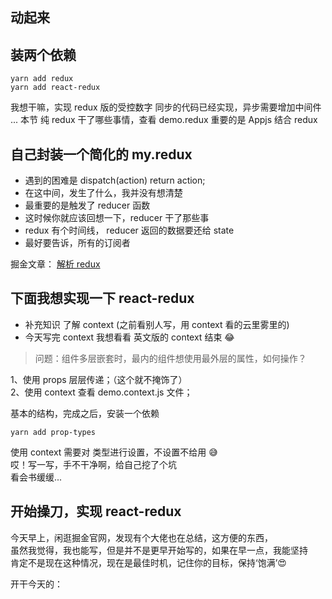 ## 动起来

## 装两个依赖

```
yarn add redux
yarn add react-redux
```

我想干嘛，实现 redux 版的受控数字
同步的代码已经实现，异步需要增加中间件 ...
本节 纯 redux 干了哪些事情，查看 demo.redux
重要的是 Appjs 结合 redux

## 自己封装一个简化的 my.redux

-   遇到的困难是 dispatch(action) return action;
-   在这中间，发生了什么，我并没有想清楚
-   最重要的是触发了 reducer 函数
-   这时候你就应该回想一下，reducer 干了那些事
-   redux 有个时间线， reducer 返回的数据要还给 state
-   最好要告诉，所有的订阅者

掘金文章： [解析 redux](https://juejin.im/post/5b29025ee51d4558b64f10bf)

## 下面我想实现一下 react-redux

-   补充知识 了解 context (之前看别人写，用 context 看的云里雾里的)
-   今天写完 context 我想看看 英文版的 context 结束 😂

> 问题：组件多层嵌套时，最内的组件想使用最外层的属性，如何操作？

1、使用 props 层层传递；（这个就不掩饰了）  
2、使用 context 查看 demo.context.js 文件；

基本的结构，完成之后，安装一个依赖

```
yarn add prop-types
```

使用 context 需要对 类型进行设置，不设置不给用 😅  
哎！写一写，手不干净啊，给自己挖了个坑  
看会书缓缓...

## 开始操刀，实现 react-redux

今天早上，闲逛掘金官网，发现有个大佬也在总结，这方便的东西，  
虽然我觉得，我也能写，但是并不是更早开始写的，如果在早一点，我能坚持  
肯定不是现在这种情况，现在是最佳时机，记住你的目标，保持‘饱满’😍

开干今天的：

